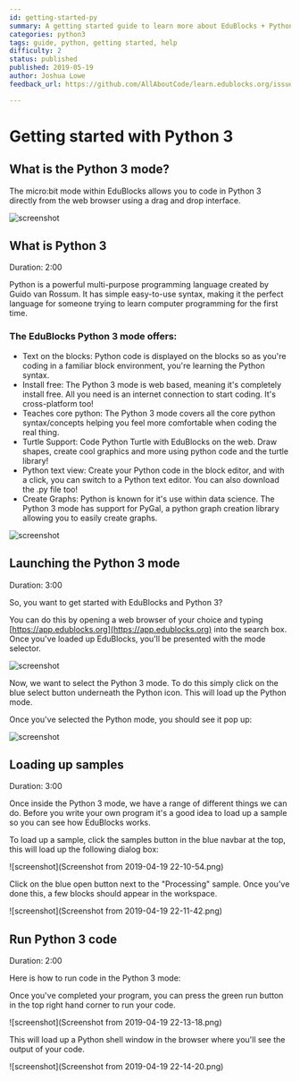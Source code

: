 ```yaml
---
id: getting-started-py
summary: A getting started guide to learn more about EduBlocks + Python 3.
categories: python3
tags: guide, python, getting started, help
difficulty: 2
status: published
published: 2019-05-19
author: Joshua Lowe
feedback_url: https://github.com/AllAboutCode/learn.edublocks.org/issues

---
```


# Getting started with Python 3

## What is the Python 3 mode?

The micro:bit mode within EduBlocks allows you to code in Python 3 directly from the web browser using a drag and drop interface. 

![screenshot](https://test.edublocks.org/src/codelabs/turtle-spiral/img/3b3f53b69e591188.png)

## What is Python 3
Duration: 2:00

Python is a powerful multi-purpose programming language created by Guido van Rossum.
It has simple easy-to-use syntax, making it the perfect language for someone trying to learn computer programming for the first time.

### The EduBlocks Python 3 mode offers:

* Text on the blocks: Python code is displayed on the blocks so as you're coding in a familiar block environment, you're learning the Python syntax.
* Install free: The Python 3 mode is web based, meaning it's completely install free. All you need is an internet connection to start coding. It's cross-platform too!
* Teaches core python: The Python 3 mode covers all the core python syntax/concepts helping you feel more comfortable when coding the real thing.
* Turtle Support: Code Python Turtle with EduBlocks on the web. Draw shapes, create cool graphics and more using python code and the turtle library!
* Python text view: Create your Python code in the block editor, and with a click, you can switch to a Python text editor. You can also download the .py file too!
* Create Graphs: Python is known for it's use within data science. The Python 3 mode has support for PyGal, a python graph creation library allowing you to easily create graphs.

![screenshot](https://content.techgig.com/thumb/msid-67886887,width-860,resizemode-4/How-Developers-use-Python-Programming-Language.jpg?50999)

## Launching the Python 3 mode
Duration: 3:00

So, you want to get started with EduBlocks and Python 3? 

You can do this by opening a web browser of your choice and typing [https://app.edublocks.org](https://app.edublocks.org) into the search box. Once you've loaded up EduBlocks, you'll be presented with the mode selector. 

![screenshot](https://i.ibb.co/tQ0JcTz/Screenshot-2019-04-14-edublocks.png)

Now, we want to select the Python 3 mode. To do this simply click on the blue select button underneath the Python icon. This will load up the Python mode.

Once you've selected the Python mode, you should see it pop up:

![screenshot](https://test.edublocks.org/src/codelabs/turtle-spiral/img/3b3f53b69e591188.png)

## Loading up samples
Duration: 3:00

Once inside the Python 3 mode, we have a range of different things we can do. Before you write your own program it's a good idea to load up a sample so you can see how EduBlocks works.

To load up a sample, click the samples button in the blue navbar at the top, this will load up the following dialog box: 

![screenshot](Screenshot from 2019-04-19 22-10-54.png)

Click on the blue open button next to the "Processing" sample. 
Once you've done this, a few blocks should appear in the workspace.

![screenshot](Screenshot from 2019-04-19 22-11-42.png)

## Run Python 3 code
Duration: 2:00

Here is how to run code in the Python 3 mode:

Once you've completed your program, you can press the green run button in the top right hand corner to run your code.

![screenshot](Screenshot from 2019-04-19 22-13-18.png)

This will load up a Python shell window in the browser where you'll see the output of your code.

![screenshot](Screenshot from 2019-04-19 22-14-20.png)
